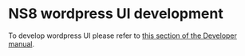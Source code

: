 # NS8 wordpress UI development

To develop wordpress UI please refer to [this section of the Developer manual](https://nethserver.github.io/ns8-core/ui/modules/#module-ui-development).
